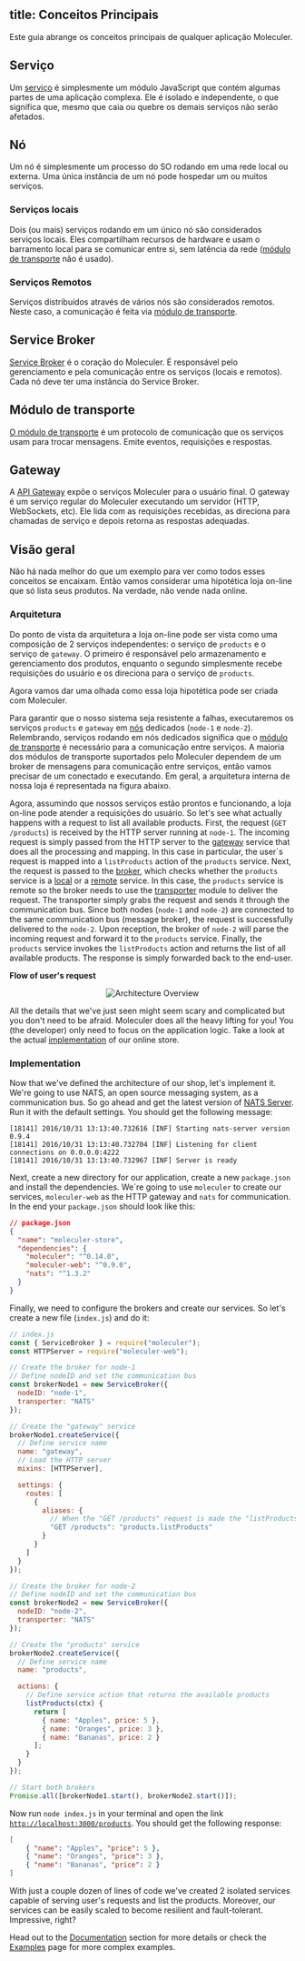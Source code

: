 title: Conceitos Principais
---

Este guia abrange os conceitos principais de qualquer aplicação Moleculer.

## Serviço
Um [serviço](services.html) é simplesmente um módulo JavaScript que contém algumas partes de uma aplicação complexa. Ele é isolado e independente, o que significa que, mesmo que caia ou quebre os demais serviços não serão afetados.

## Nó
Um nó é simplesmente um processo do SO rodando em uma rede local ou externa. Uma única instância de um nó pode hospedar um ou muitos serviços.

### Serviços locais
Dois (ou mais) serviços rodando em um único nó são considerados serviços locais. Eles compartilham recursos de hardware e usam o barramento local para se comunicar entre si, sem latência da rede ([módulo de transporte](#Transporter) não é usado).

### Serviços Remotos
Serviços distribuídos através de vários nós são considerados remotos. Neste caso, a comunicação é feita via [módulo de transporte](#Transporter).

## Service Broker
[Service Broker](broker.html) é o coração do Moleculer. É responsável pelo gerenciamento e pela comunicação entre os serviços (locais e remotos). Cada nó deve ter uma instância do Service Broker.

## Módulo de transporte
[O módulo de transporte](networking.html) é um protocolo de comunicação que os serviços usam para trocar mensagens. Emite eventos, requisições e respostas.

## Gateway
A [API Gateway](moleculer-web.html) expõe o serviços Moleculer para o usuário final. O gateway é um serviço regular do Moleculer executando um servidor (HTTP, WebSockets, etc). Ele lida com as requisições recebidas, as direciona para chamadas de serviço e depois retorna as respostas adequadas.

## Visão geral
Não há nada melhor do que um exemplo para ver como todos esses conceitos se encaixam. Então vamos considerar uma hipotética loja on-line que só lista seus produtos. Na verdade, não vende nada online.

### Arquitetura

Do ponto de vista da arquitetura a loja on-line pode ser vista como uma composição de 2 serviços independentes: o serviço de `products` e o serviço de `gateway`. O primeiro é responsável pelo armazenamento e gerenciamento dos produtos, enquanto o segundo simplesmente recebe requisições do usuário e os direciona para o serviço de `products`.

Agora vamos dar uma olhada como essa loja hipotética pode ser criada com Moleculer.

Para garantir que o nosso sistema seja resistente a falhas, executaremos os serviços `products` e `gateway` em [nós](#Node) dedicados (`node-1` e `node-2`). Relembrando, serviços rodando em nós dedicados significa que o [módulo de transporte](#Transporter) é necessário para a comunicação entre serviços. A maioria dos módulos de transporte suportados pelo Moleculer dependem de um broker de mensagens para comunicação entre serviços, então vamos precisar de um conectado e executando. Em geral, a arquitetura interna de nossa loja é representada na figura abaixo.

Agora, assumindo que nossos serviços estão prontos e funcionando, a loja on-line pode atender a requisições do usuário. So let's see what actually happens with a request to list all available products. First, the request (`GET /products`) is received by the HTTP server running at `node-1`. The incoming request is simply passed from the HTTP server to the [gateway](#Gateway) service that does all the processing and mapping. In this case in particular, the user´s request is mapped into a `listProducts` action of the `products` service.  Next, the request is passed to the [broker](#Service-Broker), which checks whether the `products` service is a [local](#Local-Services) or a [remote](#Remote-Services) service. In this case, the `products` service is remote so the broker needs to use the [transporter](#Transporter) module to deliver the request. The transporter simply grabs the request and sends it through the communication bus. Since both nodes (`node-1` and `node-2`) are connected to the same communication bus (message broker), the request is successfully delivered to the `node-2`. Upon reception, the broker of `node-2` will parse the incoming request and forward it to the `products` service. Finally, the `products` service invokes the `listProducts` action and returns the list of all available products. The response is simply forwarded back to the end-user.

**Flow of user's request**
<div align="center">
    <img src="assets/overview.svg" alt="Architecture Overview" />
</div>

All the details that we've just seen might seem scary and complicated but you don't need to be afraid. Moleculer does all the heavy lifting for you! You (the developer) only need to focus on the application logic. Take a look at the actual [implementation](#Implementation) of our online store.

### Implementation
Now that we've defined the architecture of our shop, let's implement it. We're going to use NATS, an open source messaging system, as a communication bus. So go ahead and get the latest version of [NATS Server](https://nats.io/download/nats-io/nats-server/). Run it with the default settings. You should get the following message:

```
[18141] 2016/10/31 13:13:40.732616 [INF] Starting nats-server version 0.9.4
[18141] 2016/10/31 13:13:40.732704 [INF] Listening for client connections on 0.0.0.0:4222
[18141] 2016/10/31 13:13:40.732967 [INF] Server is ready
```

Next, create a new directory for our application, create a new `package.json` and install the dependencies. We´re going to use `moleculer` to create our services, `moleculer-web` as the HTTP gateway and `nats` for communication. In the end your `package.json` should look like this:

```json
// package.json
{
  "name": "moleculer-store",
  "dependencies": {
    "moleculer": "^0.14.0",
    "moleculer-web": "^0.9.0",
    "nats": "^1.3.2"
  }
}
```

Finally, we need to configure the brokers and create our services. So let's create a new file (`index.js`) and do it:
```javascript
// index.js
const { ServiceBroker } = require("moleculer");
const HTTPServer = require("moleculer-web");

// Create the broker for node-1
// Define nodeID and set the communication bus
const brokerNode1 = new ServiceBroker({
  nodeID: "node-1",
  transporter: "NATS"
});

// Create the "gateway" service
brokerNode1.createService({
  // Define service name
  name: "gateway",
  // Load the HTTP server
  mixins: [HTTPServer],

  settings: {
    routes: [
      {
        aliases: {
          // When the "GET /products" request is made the "listProducts" action of "products" service is executed
          "GET /products": "products.listProducts"
        }
      }
    ]
  }
});

// Create the broker for node-2
// Define nodeID and set the communication bus
const brokerNode2 = new ServiceBroker({
  nodeID: "node-2",
  transporter: "NATS"
});

// Create the "products" service
brokerNode2.createService({
  // Define service name
  name: "products",

  actions: {
    // Define service action that returns the available products
    listProducts(ctx) {
      return [
        { name: "Apples", price: 5 },
        { name: "Oranges", price: 3 },
        { name: "Bananas", price: 2 }
      ];
    }
  }
});

// Start both brokers
Promise.all([brokerNode1.start(), brokerNode2.start()]);
```
Now run `node index.js` in your terminal and open the link [`http://localhost:3000/products`](http://localhost:3000/products). You should get the following response:
```json
[
    { "name": "Apples", "price": 5 },
    { "name": "Oranges", "price": 3 },
    { "name": "Bananas", "price": 2 }
]
```

With just a couple dozen of lines of code we've created 2 isolated services capable of serving user's requests and list the products. Moreover, our services can be easily scaled to become resilient and fault-tolerant. Impressive, right?

Head out to the [Documentation](broker.html) section for more details or check the [Examples](examples.html) page for more complex examples.